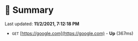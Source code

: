 # 📖 Summary
Last updated: **11/2/2021, 7:12:18 PM**

- `GET` [https://google.com](https://google.com) - **Up** (367ms)
